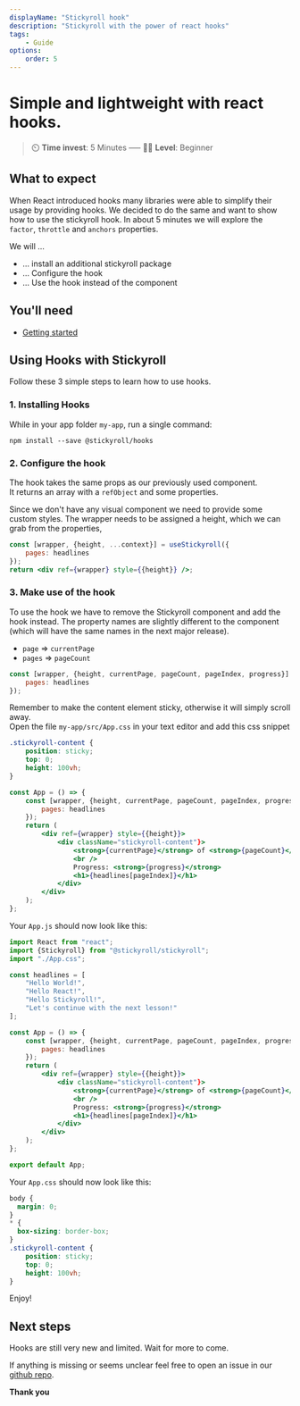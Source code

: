 ```yaml
---
displayName: "Stickyroll hook"
description: "Stickyroll with the power of react hooks"
tags:
    - Guide
options:
    order: 5
---
```


# Simple and lightweight with react hooks.

> :timer_clock: **Time invest**: 5 Minutes ––– :woman_student: **Level**: Beginner

## What to expect

When React introduced hooks many libraries were able to simplify their usage by providing hooks.
We decided to do the same and want to show how to use the stickyroll hook.
In about 5 minutes we will explore the `factor`, `throttle` and `anchors` properties.

We will …

-   … install an additional stickyroll package
-   … Configure the hook
-   … Use the hook instead of the component

## You'll need

-   [Getting started](https://stickyroll.github.io/react-stickyroll/doc/guide/getting-started/Readme.html?guides-enabled=true)

## Using Hooks with Stickyroll

Follow these 3 simple steps to learn how to use hooks.

### 1. Installing Hooks

While in your app folder `my-app`, run a single command:

```shell
npm install --save @stickyroll/hooks
```

### 2. Configure the hook

The hook takes the same props as our previously used component.  
It returns an array with a `refObject` and some properties.

Since we don't have any visual component we need to provide some custom styles.
The wrapper needs to be assigned a height, which we can grab from the properties,

```jsx
const [wrapper, {height, ...context}] = useStickyroll({
	pages: headlines
});
return <div ref={wrapper} style={{height}} />;
```

### 3. Make use of the hook

To use the hook we have to remove the Stickyroll component and add the hook instead.
The property names are slightly different to the component
(which will have the same names in the next major release).

-   `page` => `currentPage`
-   `pages` => `pageCount`

```js
const [wrapper, {height, currentPage, pageCount, pageIndex, progress}] = useStickyroll({
	pages: headlines
});
```

Remember to make the content element sticky, otherwise it will simply scroll away.  
Open the file `my-app/src/App.css` in your text editor and add this
css snippet

```css
.stickyroll-content {
	position: sticky;
	top: 0;
	height: 100vh;
}
```

```jsx
const App = () => {
	const [wrapper, {height, currentPage, pageCount, pageIndex, progress}] = useStickyroll({
		pages: headlines
	});
	return (
		<div ref={wrapper} style={{height}}>
			<div className="stickyroll-content"}>
				<strong>{currentPage}</strong> of <strong>{pageCount}</strong>
				<br />
				Progress: <strong>{progress}</strong>
				<h1>{headlines[pageIndex]}</h1>
			</div>
		</div>
	);
};
```

Your `App.js` should now look like this:

```jsx
import React from "react";
import {Stickyroll} from "@stickyroll/stickyroll";
import "./App.css";

const headlines = [
	"Hello World!",
	"Hello React!",
	"Hello Stickyroll!",
	"Let's continue with the next lesson!"
];

const App = () => {
	const [wrapper, {height, currentPage, pageCount, pageIndex, progress}] = useStickyroll({
		pages: headlines
	});
	return (
		<div ref={wrapper} style={{height}}>
			<div className="stickyroll-content"}>
				<strong>{currentPage}</strong> of <strong>{pageCount}</strong>
				<br />
				Progress: <strong>{progress}</strong>
				<h1>{headlines[pageIndex]}</h1>
			</div>
		</div>
	);
};

export default App;
```


Your `App.css` should now look like this:

```css
body {
  margin: 0;
}
* {
  box-sizing: border-box;
}
.stickyroll-content {
	position: sticky;
	top: 0;
	height: 100vh;
}
```

Enjoy!

## Next steps

Hooks are still very new and limited. Wait for more to come.

If anything is missing or seems unclear feel free to open an issue
in our [github repo](https://github.com/stickyroll/react-stickyroll/issues).

**Thank you**
